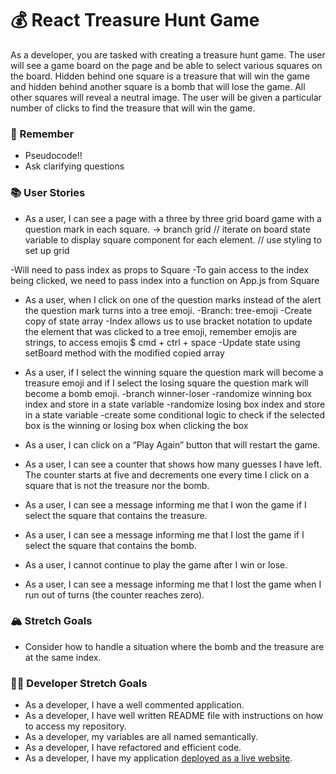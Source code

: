# 💰 React Treasure Hunt Game

As a developer, you are tasked with creating a treasure hunt game. The user will see a game board on the page and be able to select various squares on the board. Hidden behind one square is a treasure that will win the game and hidden behind another square is a bomb that will lose the game. All other squares will reveal a neutral image. The user will be given a particular number of clicks to find the treasure that will win the game.

### 🤔 Remember

- Pseudocode!!
- Ask clarifying questions

### 📚 User Stories

- As a user, I can see a page with a three by three grid board game with a question mark in each square.
-> branch grid
// iterate on board state variable to display square component for each element.
// use styling to set up grid 

-Will need to pass index as props to Square
-To gain access to the index being clicked, we need to pass index into a function on App.js from Square
- As a user, when I click on one of the question marks instead of the alert the question mark turns into a tree emoji.
-Branch: tree-emoji
-Create copy of state array
-Index allows us to use bracket notation to update the element that was clicked to a tree emoji, remember emojis are strings, to access emojis $ cmd + ctrl + space
-Update state using setBoard method with the modified copied array
- As a user, if I select the winning square the question mark will become a treasure emoji and if I select the losing square the question mark will become a bomb emoji.
-branch winner-loser
-randomize winning box index and store in a state variable
-randomize losing box index and store in a state variable
-create some conditional logic to check if the selected box is the winning or losing box when clicking the box



- As a user, I can click on a “Play Again” button that will restart the game.
- As a user, I can see a counter that shows how many guesses I have left. The counter starts at five and decrements one every time I click on a square that is not the treasure nor the bomb.
- As a user, I can see a message informing me that I won the game if I select the square that contains the treasure.
- As a user, I can see a message informing me that I lost the game if I select the square that contains the bomb.
- As a user, I cannot continue to play the game after I win or lose.
- As a user, I can see a message informing me that I lost the game when I run out of turns (the counter reaches zero).

### 🏔 Stretch Goals

- Consider how to handle a situation where the bomb and the treasure are at the same index.

### 👩‍💻 Developer Stretch Goals

- As a developer, I have a well commented application.
- As a developer, I have well written README file with instructions on how to access my repository.
- As a developer, my variables are all named semantically.
- As a developer, I have refactored and efficient code.
- As a developer, I have my application [deployed as a live website](https://render.com/docs/deploy-create-react-app).

